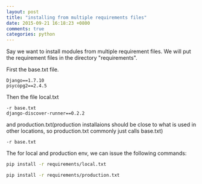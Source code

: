 ```yaml
---
layout: post
title: "installing from multiple requirements files"
date: 2015-09-21 16:18:23 +0800
comments: true
categories: python	
---
```

Say we want to install modules from multiple requirement files. We will put the requirement files in the directory "requirements".

First the base.txt file.

```
Django==1.7.10
psycopg2==2.4.5
```

Then the file local.txt

```
-r base.txt
django-discover-runner==0.2.2
```

and production.txt(production installaions should be close to what is used in other locations, so production.txt commonly just calls base.txt)

```
-r base.txt
```

The for local and production env, we can issue the following commands:

```sh
pip install -r requirements/local.txt
```

```sh
pip install -r requirements/production.txt
```